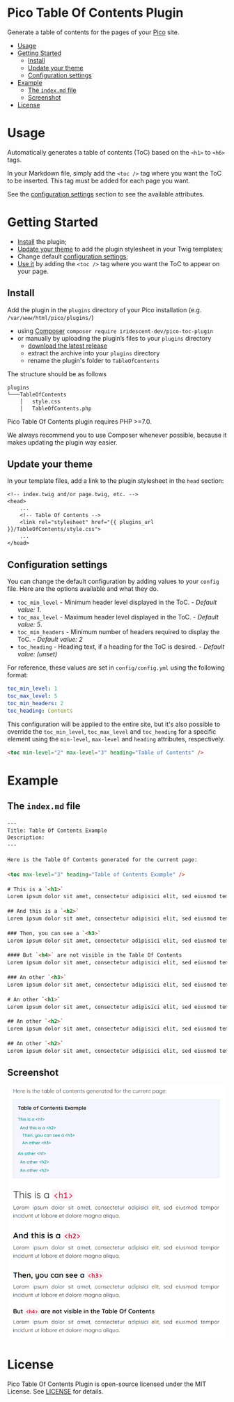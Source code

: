 Pico Table Of Contents Plugin <!-- omit in toc -->
==================

Generate a table of contents for the pages of your [Pico](http://picocms.org) site.

- [Usage](#usage)
- [Getting Started](#getting-started)
  - [Install](#install)
  - [Update your theme](#update-your-theme)
  - [Configuration settings](#configuration-settings)
- [Example](#example)
  - [The `index.md` file](#the-indexmd-file)
  - [Screenshot](#screenshot)
- [License](#license)


# Usage

Automatically generates a table of contents (ToC) based on the `<h1>` to `<h6>` tags.

In your Markdown file, simply add the `<toc />` tag where you want the ToC to be inserted. This tag must be added for each page you want.

See the [configuration settings](#configuration-settings) section to see the available attributes.


# Getting Started

* [Install](#install) the plugin;
* [Update your theme](#update-your-theme) to add the plugin stylesheet in your Twig templates;
* Change default [configuration settings](#configuration-settings);
* [Use it](#usage) by adding the `<toc />` tag where you want the ToC to appear on your page.


## Install

Add the plugin in the `plugins` directory of your Pico installation (e.g. `/var/www/html/pico/plugins/`)
* using [Composer](https://getcomposer.org/) `composer require iridescent-dev/pico-toc-plugin`
* or manually by uploading the plugin’s files to your `plugins` directory
  - [download the latest release](https://github.com/iridescent-dev/pico-toc-plugin/releases/latest)
  - extract the archive into your `plugins` directory
  - rename the plugin's folder to `TableOfContents`

The structure should be as follows
```
plugins
└───TableOfContents
    │   style.css
    │   TableOfContents.php
```

Pico Table Of Contents plugin requires PHP >=7.0.

We always recommend you to use Composer whenever possible, because it makes updating the plugin way easier.


## Update your theme

In your template files, add a link to the plugin stylesheet in the `head` section:

``` twig
<!-- index.twig and/or page.twig, etc. -->
<head>
    ...
    <!-- Table Of Contents -->
    <link rel="stylesheet" href="{{ plugins_url }}/TableOfContents/style.css">
    ...
</head>
```


## Configuration settings

You can change the default configuration by adding values to your `config` file. Here are the options available and what they do.
* `toc_min_level` - Minimum header level displayed in the ToC. - *Default value: 1*.
* `toc_max_level` - Maximum header level displayed in the ToC. - *Default value: 5*.
* `toc_min_headers` - Minimum number of headers required to display the ToC. - *Default value: 2*
* `toc_heading` - Heading text, if a heading for the ToC is desired. - *Default value: (unset)*

For reference, these values are set in `config/config.yml` using the following format:

``` yml
toc_min_level: 1
toc_max_level: 5
toc_min_headers: 2
toc_heading: Contents
```

This configuration will be applied to the entire site, but it's also possible to override the `toc_min_level`, `toc_max_level` and `toc_heading` for a specific element using the `min-level`, `max-level` and `heading` attributes, respectively.

``` html
<toc min-level="2" max-level="3" heading="Table of Contents" />
```


# Example

## The `index.md` file

``` html
---
Title: Table Of Contents Example
Description: 
---

Here is the Table Of Contents generated for the current page:

<toc max-level="3" heading="Table of Contents Example" />

# This is a `<h1>`
Lorem ipsum dolor sit amet, consectetur adipisici elit, sed eiusmod tempor incidunt ut labore et dolore magna aliqua. 

## And this is a `<h2>`
Lorem ipsum dolor sit amet, consectetur adipisici elit, sed eiusmod tempor incidunt ut labore et dolore magna aliqua. 

### Then, you can see a `<h3>`
Lorem ipsum dolor sit amet, consectetur adipisici elit, sed eiusmod tempor incidunt ut labore et dolore magna aliqua. 

#### But `<h4>` are not visible in the Table Of Contents
Lorem ipsum dolor sit amet, consectetur adipisici elit, sed eiusmod tempor incidunt ut labore et dolore magna aliqua. 

### An other `<h3>`
Lorem ipsum dolor sit amet, consectetur adipisici elit, sed eiusmod tempor incidunt ut labore et dolore magna aliqua. 

# An other `<h1>`
Lorem ipsum dolor sit amet, consectetur adipisici elit, sed eiusmod tempor incidunt ut labore et dolore magna aliqua. 

## An other `<h2>`
Lorem ipsum dolor sit amet, consectetur adipisici elit, sed eiusmod tempor incidunt ut labore et dolore magna aliqua. 

## An other `<h2>`
Lorem ipsum dolor sit amet, consectetur adipisici elit, sed eiusmod tempor incidunt ut labore et dolore magna aliqua. 
```


## Screenshot

<p align="center">
  <img src="Screenshot.png" title="Screenshot">
</p>


# License

Pico Table Of Contents Plugin is open-source licensed under the MIT License. See [LICENSE](LICENSE) for details.
